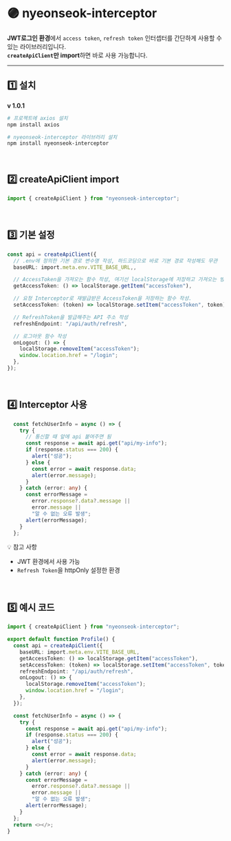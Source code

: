 # 🟣 nyeonseok-interceptor

**JWT로그인 환경**에서 `access token`, `refresh token` 인터셉터를 간단하게 사용할 수 있는 라이브러리입니다.  
 **`createApiClient`만 import**하면 바로 사용 가능합니다.

---

## 1️⃣ 설치
**v 1.0.1**

```bash
# 프로젝트에 axios 설치
npm install axios

# nyeonseok-interceptor 라이브러리 설치
npm install nyeonseok-interceptor
```

<br>

## 2️⃣ createApiClient import

```typescript
import { createApiClient } from "nyeonseok-interceptor";
```

<br>

## 3️⃣ 기본 설정 

```typescript
const api = createApiClient({
  // .env에 정의한 기본 경로 변수명 작성, 하드코딩으로 바로 기본 경로 작성해도 무관
  baseURL: import.meta.env.VITE_BASE_URL,,

  // AccessToken을 가져오는 함수 작성, 여기선 localStorage에 저장하고 가져오는 방식 채택
  getAccessToken: () => localStorage.getItem("accessToken"),

  // 요청 Interceptor로 재발급받은 AccessToken을 저장하는 함수 작성.
  setAccessToken: (token) => localStorage.setItem("accessToken", token),

  // RefreshToken을 발급해주는 API 주소 작성
  refreshEndpoint: "/api/auth/refresh",

  // 로그아웃 함수 작성
  onLogout: () => {
    localStorage.removeItem("accessToken");
    window.location.href = "/login";
  },
});

```

<br>

## 4️⃣ Interceptor 사용

```typescript
  const fetchUserInfo = async () => {
    try {
      // 통신할 때 앞에 api 붙여주면 됨
      const response = await api.get("api/my-info");
      if (response.status === 200) {
        alert("성공");
      } else {
        const error = await response.data;
        alert(error.message);
      }
    } catch (error: any) {
      const errorMessage =
        error.response?.data?.message ||
        error.message ||
        "알 수 없는 오류 발생";
      alert(errorMessage);
    }
  };
```
💡 참고 사항
- JWT 환경에서 사용 가능
- `Refresh Token`을 httpOnly 설정한 환경


<br>

## 5️⃣ 예시 코드

```typescript
import { createApiClient } from "nyeonseok-interceptor";

export default function Profile() {
  const api = createApiClient({
    baseURL: import.meta.env.VITE_BASE_URL,
    getAccessToken: () => localStorage.getItem("accessToken"),
    setAccessToken: (token) => localStorage.setItem("accessToken", token),
    refreshEndpoint: "/api/auth/refresh",
    onLogout: () => {
      localStorage.removeItem("accessToken");
      window.location.href = "/login";
    },
  });

  const fetchUserInfo = async () => {
    try {
      const response = await api.get("api/my-info");
      if (response.status === 200) {
        alert("성공");
      } else {
        const error = await response.data;
        alert(error.message);
      }
    } catch (error: any) {
      const errorMessage =
        error.response?.data?.message ||
        error.message ||
        "알 수 없는 오류 발생";
      alert(errorMessage);
    }
  };
  return <></>;
}
```

<br>
